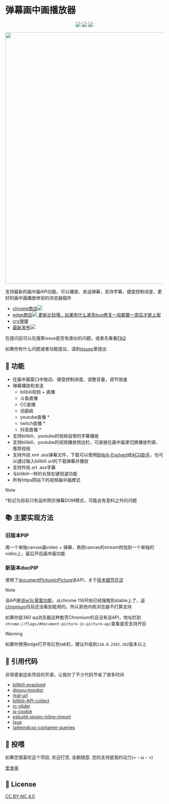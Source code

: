 # 弹幕画中画播放器
<div align="center">

[<img src="https://img.shields.io/chrome-web-store/v/nahbabjlllhocabmecfjmcblchhpoclj?label=chrome" />](https://chrome.google.com/webstore/detail/nahbabjlllhocabmecfjmcblchhpoclj)
[<img src="https://img.shields.io/badge/dynamic/json?label=edge&query=%24.version&url=https%3A%2F%2Fmicrosoftedge.microsoft.com%2Faddons%2Fgetproductdetailsbycrxid%2Fhohfhljppjpiemblilibldgppjpclfbl" />](https://microsoftedge.microsoft.com/addons/detail/hohfhljppjpiemblilibldgppjpclfbl)
[<img src="https://img.shields.io/github/v/release/apades/dmMiniPlayer?color=green" />](https://github.com/apades/dmMiniPlayer/releases/latest)

</div>

<p align="center" style="margin-bottom: 0px !important;">
<img width="800" src="./docs/assets/view.png"><br/>
</p>

支持最新的画中画API功能，可以播放、发送弹幕，支持字幕，键盘控制进度，更好的画中画播放体验的浏览器插件

- [chrome商店<img src="https://img.shields.io/chrome-web-store/v/nahbabjlllhocabmecfjmcblchhpoclj?label=chrome" />](https://chrome.google.com/webstore/detail/nahbabjlllhocabmecfjmcblchhpoclj)
- [edge商店<img src="https://img.shields.io/badge/dynamic/json?label=edge&query=%24.version&url=https%3A%2F%2Fmicrosoftedge.microsoft.com%2Faddons%2Fgetproductdetailsbycrxid%2Fhohfhljppjpiemblilibldgppjpclfbl" /> 更新比较慢，如果有什么紧急bug修复一般都要一周后才能上架](https://microsoftedge.microsoft.com/addons/detail/hohfhljppjpiemblilibldgppjpclfbl)
- [crx搜搜](https://www.crxsoso.com/webstore/detail/nahbabjlllhocabmecfjmcblchhpoclj)
- [最新发布<img src="https://img.shields.io/github/v/release/apades/dmMiniPlayer?color=green" />](https://github.com/apades/dmMiniPlayer/releases/latest)


在提问前可以先搜索issue是否有类似的问题，或者先看看[FAQ](https://github.com/apades/dmMiniPlayer/wiki/FAQ%E2%80%90zh)

如果你有什么问题或者功能提议，请到[issues](https://github.com/apades/dmMiniPlayer/issues)里提出

## 🚀 功能
- 在画中画窗口中拖动、键盘控制进度、调整音量，调节倍速
- 弹幕播放和发送
  - bilibili视频 + 直播
  - 斗鱼直播
  - CC直播
  - 动画疯
  - youtube直播 *
  - twitch直播 *
  - 抖音直播 *
- 支持bilibili、youtube的视频自带的字幕播放
- 支持bilibili、youtube的视频播放侧边栏，可直接在画中画里切换播放列表、推荐视频
- 支持外挂.xml .ass弹幕文件，下载可以使用[Bilibili-Evolved](https://github.com/the1812/Bilibili-Evolved)或[ACG助手](https://chromewebstore.google.com/detail/kpbnombpnpcffllnianjibmpadjolanh)，也可以通过输入bilibili url的下载弹幕并播放
- 支持外挂.srt .ass字幕
- 与bilibili一样的长按右键倍速功能
- 所有https网站下的视频画中画模式

> [!NOTE]
> *标记为目前只有监听网页弹幕DOM模式，可能会有意料之外的问题

## 📚 主要实现方法
### 旧版本PIP
用一个单独canvas画video + 弹幕，再把canvas的stream附加到一个单独的video上，最后开启画中画功能

### 新版本docPIP
使用了[documentPictureInPicture](https://developer.chrome.com/docs/web-platform/document-picture-in-picture/)该API，关于[技术细节在这](https://github.com/apades/dmMiniPlayer/wiki/tech%E2%80%90zh)

> [!NOTE]
> 该API是[非w3c草案功能](https://wicg.github.io/document-picture-in-picture/)，从chrome 116开始已经强推到stable上了，[非chromium](https://caniuse.com/?search=document-picture-in-picture)目前还没看到能用的，所以其他内核浏览器不打算支持
> 
> 如果你是360 qq浏览器这种套壳Chromium的且没有该API，地址栏到`chrome://flags/#document-picture-in-picture-api`查看是否支持开启

> [!WARNING]
> 如果你使用edge打开有红色tab栏，建议升级到`126.0.2592.102`版本以上


## 💖 引用代码
非常感谢这些项目的开源，让我抄了不少代码节省了很多时间

- [bilibili-evaolved](https://github.com/the1812/Bilibili-Evolved)
- [douyu-monitor](https://github.com/qianjiachun/douyu-monitor)
- [real-url](https://github.com/wbt5/real-url/blob/master/danmu/danmaku/cc.py)
- [bilibili-API-collect](https://github.com/SocialSisterYi/bilibili-API-collect)
- [rc-slider](http://github.com/react-component/slider)
- [js-cookie](https://github.com/js-cookie/js-cookie)
- [esbuild-plugin-inline-import](https://github.com/claviska/esbuild-plugin-inline-import)
- [tsup](https://github.com/egoist/tsup/blob/796fc5030f68f929fecde7c94732e9a586ba7508/src/esbuild/postcss.ts)
- [tailwindcss-container-queries](https://github.com/tailwindlabs/tailwindcss-container-queries)

## 🍔 投喂
如果您很喜欢这个项目, 欢迎打赏, 金额随意. 您的支持是我的动力(=・ω・=)

[爱发电](https://afdian.com/a/apades)

## 📜 License
[CC BY-NC 4.0](https://creativecommons.org/licenses/by-nc/4.0/)
